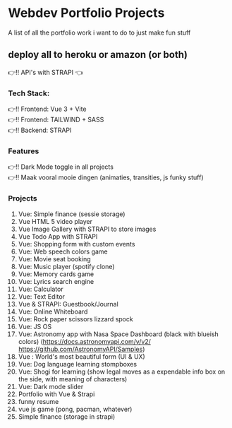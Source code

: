 # Webdev Portfolio Projects
A list of all the portfolio work i want to do to just make fun stuff

## deploy all to heroku or amazon (or both)
:point_right:!! API's with STRAPI :point_left:

### Tech Stack:
:point_right:!! Frontend: Vue 3  + Vite  
:point_right:!! Frontend: TAILWIND + SASS  
:point_right:!! Backend: STRAPI  



### Features  
:point_right:!! Dark Mode toggle in all projects  
:point_right:!! Maak vooral mooie dingen (animaties, transities, js funky stuff)  

### Projects  
1. Vue: Simple finance (sessie storage)  
2. Vue HTML 5 video player
3. Vue Image Gallery with STRAPI to store images
4. Vue Todo App with STRAPI
5. Vue: Shopping form with custom events
6. Vue: Web speech colors game
7. Vue: Movie seat booking
8. Vue: Music player (spotify clone)
9. Vue: Memory cards game
10. Vue: Lyrics search engine
11. Vue: Calculator
12. Vue: Text Editor
13. Vue & STRAPI: Guestbook/Journal
14. Vue: Online Whiteboard
15. Vue: Rock paper scissors lizzard spock
16. Vue: JS OS
17. Vue: Astronomy app with Nasa Space Dashboard (black with blueish colors) (https://docs.astronomyapi.com/v/v2/ https://github.com/AstronomyAPI/Samples)
18. Vue : World's most beautiful form (UI & UX)
19. Vue: Dog language learning stompboxes
20. Vue: Shogi for learning (show legal moves as a expendable info box on the side, with meaning of characters)  
21. Vue: Dark mode slider  
22. Portfolio with Vue & Strapi  
23. funny resume
24. vue js game (pong, pacman, whatever)   
25. Simple finance (storage in strapi)
